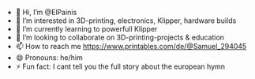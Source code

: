 - 👋 Hi, I’m @ElPainis
- 👀 I’m interested in 3D-printing, electronics, Klipper, hardware builds
- 🌱 I’m currently learning to powerfull Klipper
- 💞️ I’m looking to collaborate on 3D-printing-projects & education
- 📫 How to reach me https://www.printables.com/de/@Samuel_294045
- 😄 Pronouns: he/him
- ⚡ Fun fact: I cant tell you the full story about the european hymn

<!---
ElPainis/ElPainis is a ✨ special ✨ repository because its `README.md` (this file) appears on your GitHub profile.
You can click the Preview link to take a look at your changes.
--->
